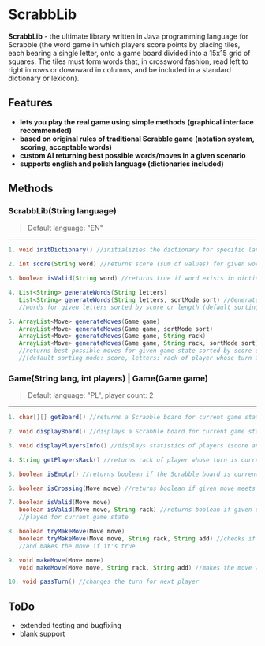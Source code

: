 # ScrabbLib
**ScrabbLib** - the ultimate library written in Java programming language for Scrabble
(the word game in which players score points by placing tiles, each bearing a single letter,
onto a game board divided into a 15x15 grid of squares. The tiles must form words that, in
crossword fashion, read left to right in rows or downward in columns, and be included in a
standard dictionary or lexicon).

## Features
- **lets you play the real game using simple methods**
**(graphical interface recommended)**
- **based on original rules of traditional Scrabble game**
**(notation system, scoring, acceptable words)**
- **custom AI returning best possible words/moves in a given scenario**
- **supports english and polish language (dictionaries included)**

## Methods
### ScrabbLib(String language)
> Default language: "EN"

---
```java
1. void initDictionary() //initializies the dictionary for specific language

2. int score(String word) //returns score (sum of values) for given word

3. boolean isValid(String word) //returns true if word exists in dictionary, otherwise false

4. List<String> generateWords(String letters)
   List<String> generateWords(String letters, sortMode sort) //Generates and returns valid
   //words for given letters sorted by score or length (default sorting mode: score)

5. ArrayList<Move> generateMoves(Game game)
   ArrayList<Move> generateMoves(Game game, sortMode sort)
   ArrayList<Move> generateMoves(Game game, String rack)
   ArrayList<Move> generateMoves(Game game, String rack, sortMode sort) //generates and
   //returns best possible moves for given game state sorted by score or word length
   //(default sorting mode: score, letters: rack of player whose turn is currently
```

### Game(String lang, int players) | Game(Game game)
> Default language: "PL", player count: 2

---
```java
1. char[][] getBoard() //returns a Scrabble board for current game state

2. void displayBoard() //displays a Scrabble board for current game state on console

3. void displayPlayersInfo() //displays statistics of players (score and rack)

4. String getPlayersRack() //returns rack of player whose turn is currently

5. boolean isEmpty() //returns boolean if the Scrabble board is currently empty (no tiles placed)

6. boolean isCrossing(Move move) //returns boolean if given move meets the placed tiles on board

7. boolean isValid(Move move)
   boolean isValid(Move move, String rack) //returns boolean if given scenario is valid to be
   //played for current game state

8. boolean tryMakeMove(Move move)
   boolean tryMakeMove(Move move, String rack, String add) //checks if given scenario is valid
   //and makes the move if it's true

9. void makeMove(Move move)
   void makeMove(Move move, String rack, String add) //makes the move without validity check

10. void passTurn() //changes the turn for next player
```

## ToDo
- extended testing and bugfixing
- blank support